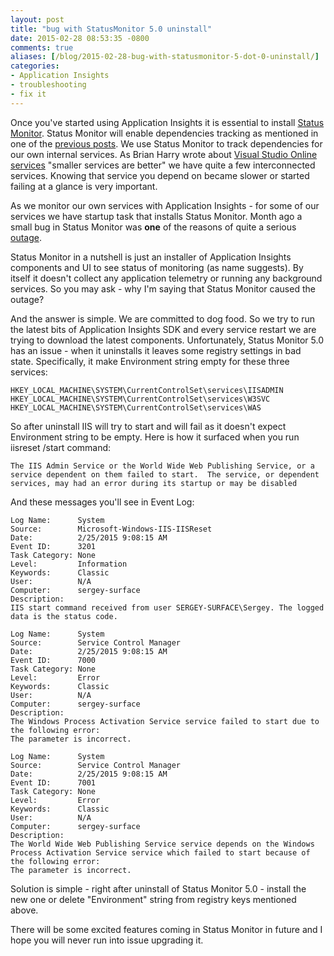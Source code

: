 ```yaml
---
layout: post
title: "bug with StatusMonitor 5.0 uninstall"
date: 2015-02-28 08:53:35 -0800
comments: true
aliases: [/blog/2015-02-28-bug-with-statusmonitor-5-dot-0-uninstall/]
categories: 
- Application Insights
- troubleshooting
- fix it
---
```

Once you've started using Application Insights it is essential to install [Status Monitor](http://go.microsoft.com/fwlink/?linkid=506648&clcid=0x409). Status Monitor will enable dependencies tracking as mentioned in one of the [previous posts](/blog/2015/01/05/track-dependencies-in-console-application/). We use Status Monitor to track dependencies for our own internal services. As Brian Harry wrote about [Visual Studio Online services](http://blogs.msdn.com/b/bharry/archive/2014/07/31/explanation-of-july-18th-outage.aspx) "smaller services are better" we have quite a few interconnected services. Knowing that service you depend on became slower or started failing at a glance is very important.  

As we monitor our own services with Application Insights - for some of our services we have startup task that installs Status Monitor. Month ago a small bug in Status Monitor was **one** of the reasons of quite a serious [outage](http://blogs.msdn.com/b/vsoservice/archive/2015/02/05/issues-with-application-insights-performance-metric-service-2-5-investigating.aspx).

Status Monitor in a nutshell is just an installer of Application Insights components and UI to see status of monitoring (as name suggests). By itself it doesn't collect any application telemetry or running any background services. So you may ask - why I'm saying that Status Monitor caused the outage?

And the answer is simple. We are committed to dog food. So we try to run the latest bits of Application Insights SDK and every service restart we are trying to download the latest components. Unfortunately, Status Monitor 5.0 has an issue - when it uninstalls it leaves some registry settings in bad state. Specifically, it make Environment string empty for these three services:

```	
HKEY_LOCAL_MACHINE\SYSTEM\CurrentControlSet\services\IISADMIN
HKEY_LOCAL_MACHINE\SYSTEM\CurrentControlSet\services\W3SVC
HKEY_LOCAL_MACHINE\SYSTEM\CurrentControlSet\services\WAS
``` 

So after uninstall IIS will try to start and will fail as it doesn't expect Environment string to be empty. Here is how it surfaced when you run iisreset /start command:

```
The IIS Admin Service or the World Wide Web Publishing Service, or a service dependent on them failed to start.  The service, or dependent services, may had an error during its startup or may be disabled
```
And these messages you'll see in Event Log:

```
Log Name:      System
Source:        Microsoft-Windows-IIS-IISReset
Date:          2/25/2015 9:08:15 AM
Event ID:      3201
Task Category: None
Level:         Information
Keywords:      Classic
User:          N/A
Computer:      sergey-surface
Description:
IIS start command received from user SERGEY-SURFACE\Sergey. The logged data is the status code.
```

```
Log Name:      System
Source:        Service Control Manager
Date:          2/25/2015 9:08:15 AM
Event ID:      7000
Task Category: None
Level:         Error
Keywords:      Classic
User:          N/A
Computer:      sergey-surface
Description:
The Windows Process Activation Service service failed to start due to the following error: 
The parameter is incorrect.
```

```
Log Name:      System
Source:        Service Control Manager
Date:          2/25/2015 9:08:15 AM
Event ID:      7001
Task Category: None
Level:         Error
Keywords:      Classic
User:          N/A
Computer:      sergey-surface
Description:
The World Wide Web Publishing Service service depends on the Windows Process Activation Service service which failed to start because of the following error: 
The parameter is incorrect.
```

Solution is simple - right after uninstall of Status Monitor 5.0 - install the new one or delete "Environment" string from registry keys mentioned above.

There will be some excited features coming in Status Monitor in future and I hope you will never run into issue upgrading it.